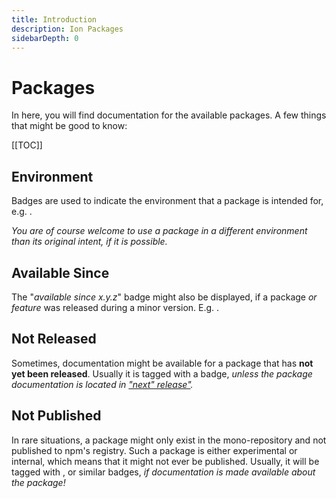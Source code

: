 ```yaml
---
title: Introduction
description: Ion Packages
sidebarDepth: 0
---
```


# Packages

In here, you will find documentation for the available packages. A few things that might be good to know:

[[TOC]]

## Environment

Badges are used to indicate the environment that a package is intended for, e.g. <Badge type="success" text="Node" vertical="middle" /><Badge type="success" text="Browser" vertical="middle" />.

_You are of course welcome to use a package in a different environment than its original intent, if it is possible._

## Available Since

The "_available since x.y.z_" badge might also be displayed, if a package _or feature_ was released during a minor version. E.g. <Badge type="tip" text="Available since v1.5" vertical="middle" />.

## Not Released

Sometimes, documentation might be available for a package that has **not yet been released**. 
Usually it is tagged with a <Badge type="warning" text="Not Released" vertical="middle" /> badge, _unless the package documentation is located in ["next" release"](../../next/README.md)._

## Not Published

In rare situations, a package might only exist in the mono-repository and not published to npm's registry.
Such a package is either experimental or internal, which means that it might not ever be published.
Usually, it will be tagged with <Badge type="danger" text="Internal (not published)" vertical="middle" /><Badge type="danger" text="Experimental" vertical="middle" />, or similar badges, _if documentation is made available about the package!_ 


